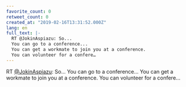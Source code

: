 ```yaml
---
favorite_count: 0
retweet_count: 0
created_at: "2019-02-16T13:31:52.000Z"
lang: en
full_text: |-
  RT @JokinAspiazu: So...
  You can go to a conference... 
  You can get a workmate to join you at a conference. 
  You can volunteer for a confere…
---
```


RT [@JokinAspiazu](https://twitter.com/JokinAspiazu): So... You can go to a
conference... You can get a workmate to join you at a conference. You can
volunteer for a confere…
